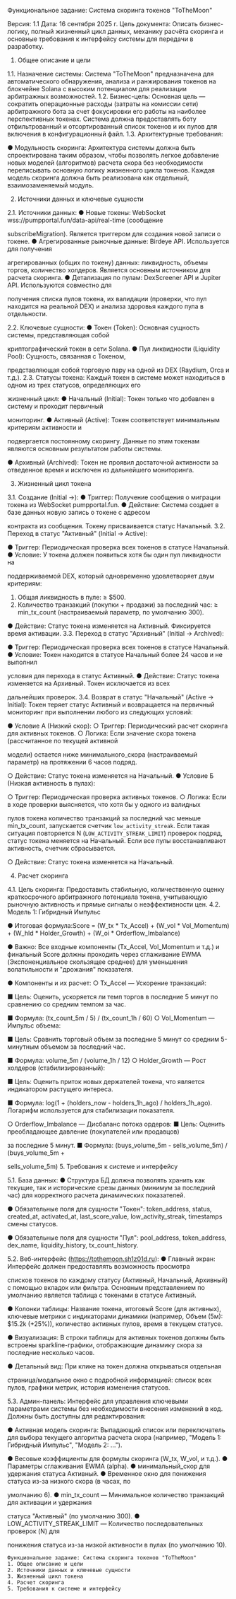 Функциональное задание: Система 
скоринга токенов "ToTheMoon" 

Версия: 1.1
Дата: 16 сентября 2025 г. 
Цель документа: Описать бизнес-логику, полный жизненный цикл данных, механику 
расчёта скоринга и основные требования к интерфейсу системы для передачи в 
разработку. 
1. Общее описание и цели 

1.1. Назначение системы: 
Система "ToTheMoon" предназначена для автоматического обнаружения, анализа и 
ранжирования токенов на блокчейне Solana с высоким потенциалом для реализации 
арбитражных возможностей. 
1.2. Бизнес-цель: 
Основная цель — сократить операционные расходы (затраты на комиссии сети) 
арбитражного бота за счет фокусировки его работы на наиболее перспективных 
токенах. Система должна предоставлять боту отфильтрованный и отсортированный 
список токенов и их пулов для включения в конфигурационный файл. 
1.3. Архитектурные требования: 

● Модульность скоринга: Архитектура системы должна быть спроектирована таким 
образом, чтобы позволять легкое добавление новых моделей (алгоритмов) расчета 
скора без необходимости переписывать основную логику жизненного цикла 
токенов. Каждая модель скоринга должна быть реализована как отдельный, 
взаимозаменяемый модуль. 

2. Источники данных и ключевые сущности 

2.1. Источники данных: 
● Новые токены: WebSocket wss://pumpportal.fun/data-api/real-time (сообщение 

subscribeMigration). Является триггером для создания новой записи о токене. 
● Агрегированные рыночные данные: Birdeye API. Используется для получения 

агрегированных (общих по токену) данных: ликвидность, объемы торгов, 
количество холдеров. Является основным источником для расчета скоринга. 
● Детализация по пулам: DexScreener API и Jupiter API. Используются совместно для 

получения списка пулов токена, их валидации (проверки, что пул находится на 
реальной DEX) и анализа здоровья каждого пула в отдельности. 

2.2. Ключевые сущности: 
● Токен (Token): Основная сущность системы, представляющая собой 

криптографический токен в сети Solana. 
● Пул ликвидности (Liquidity Pool): Сущность, связанная с Токеном, 

представляющая собой торговую пару на одной из DEX (Raydium, Orca и т.д.). 
2.3. Статусы токена: 
Каждый токен в системе может находиться в одном из трех статусов, определяющих его 

жизненный цикл: 
● Начальный (Initial): Токен только что добавлен в систему и проходит первичный 

мониторинг. 
● Активный (Active): Токен соответствует минимальным критериям активности и 

подвергается постоянному скорингу. Данные по этим токенам являются основным 
результатом работы системы. 

● Архивный (Archived): Токен не проявил достаточной активности за отведенное 
время и исключен из дальнейшего мониторинга. 

3. Жизненный цикл токена 

3.1. Создание (Initial ->): 
● Триггер: Получение сообщения о миграции токена из WebSocket pumpportal.fun. 
● Действие: Система создает в базе данных новую запись о токене с адресом 

контракта из сообщения. Токену присваивается статус Начальный. 
3.2. Переход в статус "Активный" (Initial -> Active): 

● Триггер: Периодическая проверка всех токенов в статусе Начальный. 
● Условие: У токена должен появиться хотя бы один пул ликвидности на 

поддерживаемой DEX, который одновременно удовлетворяет двум критериям: 
1. Общая ликвидность в пуле: ≥ $500. 
2. Количество транзакций (покупки + продажи) за последний час: ≥ min_tx_count 
(настраиваемый параметр, по умолчанию 300). 

● Действие: Статус токена изменяется на Активный. Фиксируется время активации. 
3.3. Переход в статус "Архивный" (Initial -> Archived): 

● Триггер: Периодическая проверка всех токенов в статусе Начальный. 
● Условие: Токен находится в статусе Начальный более 24 часов и не выполнил 

условия для перехода в статус Активный. 
● Действие: Статус токена изменяется на Архивный. Токен исключается из всех 

дальнейших проверок. 
3.4. Возврат в статус "Начальный" (Active -> Initial): 
Токен теряет статус Активный и возвращается на первичный мониторинг при 
выполнении любого из следующих условий: 

● Условие А (Низкий скор): 
○ Триггер: Периодический расчет скоринга для активных токенов. 
○ Логика: Если значение скора токена (рассчитанное по текущей активной 

модели) остается ниже минимального_скора (настраиваемый параметр) на 
протяжении 6 часов подряд. 

○ Действие: Статус токена изменяется на Начальный. 
● Условие Б (Низкая активность в пулах): 

○ Триггер: Периодическая проверка активных токенов. 
○ Логика: Если в ходе проверки выясняется, что хотя бы у одного из валидных 

пулов токена количество транзакций за последний час меньше 
min_tx_count, запускается счетчик `low_activity_streak`. Если такая 
ситуация повторяется N (`LOW_ACTIVITY_STREAK_LIMIT`) проверок подряд, 
статус токена меняется на Начальный. Если все пулы восстанавливают 
активность, счетчик сбрасывается. 

○ Действие: Статус токена изменяется на Начальный. 

4. Расчет скоринга 

4.1. Цель скоринга: 
Предоставить стабильную, количественную оценку краткосрочного арбитражного 
потенциала токена, учитывающую рыночную активность и прямые сигналы о 
неэффективности цен. 
4.2. Модель 1: Гибридный Импульс 

● Итоговая формула:Score = (W_tx * Tx_Accel) + (W_vol * Vol_Momentum) + (W_hld * 
Holder_Growth) + (W_oi * Orderflow_Imbalance) 

● Важно: Все входные компоненты (Tx_Accel, Vol_Momentum и т.д.) и финальный 
Score должны проходить через сглаживание EWMA (Экспоненциальное 
скользящее среднее) для уменьшения волатильности и "дрожания" показателя. 

● Компоненты и их расчет: 
○ Tx_Accel — Ускорение транзакций: 

■ Цель: Оценить, ускоряется ли темп торгов в последние 5 минут по 
сравнению со средним темпом за час. 

■ Формула: (tx_count_5m / 5) / (tx_count_1h / 60) 
○ Vol_Momentum — Импульс объема: 

■ Цель: Сравнить торговый объем за последние 5 минут со средним 
5-минутным объемом за последний час. 

■ Формула: volume_5m / (volume_1h / 12) 
○ Holder_Growth — Рост холдеров (стабилизированный): 

■ Цель: Оценить приток новых держателей токена, что является 
индикатором растущего интереса. 

■ Формула: log(1 + (holders_now - holders_1h_ago) / holders_1h_ago). 
Логарифм используется для стабилизации показателя. 

○ Orderflow_Imbalance — Дисбаланс потока ордеров: 
■ Цель: Оценить преобладающее давление (покупателей или продавцов) 

за последние 5 минут. 
■ Формула: (buys_volume_5m - sells_volume_5m) / (buys_volume_5m + 

sells_volume_5m) 
5. Требования к системе и интерфейсу 

5.1. База данных: 
● Структура БД должна позволять хранить как текущие, так и исторические срезы данных (минимум за последний час) для корректного расчета динамических 
показателей. 

● Обязательные поля для сущности "Токен": token_address, status, created_at, 
activated_at, last_score_value, low_activity_streak, timestamps смены статусов. 

● Обязательные поля для сущности "Пул": pool_address, token_address, dex_name, 
liquidity_history, tx_count_history. 

5.2. Веб-интерфейс (https://tothemoon.sh1z01d.ru): 
● Главный экран: Интерфейс должен предоставлять возможность просмотра 

списков токенов по каждому статусу (Активный, Начальный, Архивный) с помощью 
вкладок или фильтра. Основным представлением по умолчанию является таблица с 
токенами в статусе Активный. 

● Колонки таблицы: Название токена, итоговый Score (для активных), ключевые 
метрики с индикаторами динамики (например, Объем (5м): $15.2k (+25%)), 
количество активных пулов, время в текущем статусе. 

● Визуализация: В строки таблицы для активных токенов должны быть встроены 
sparkline-графики, отображающие динамику скора за последние несколько часов. 

● Детальный вид: При клике на токен должна открываться отдельная 

страница/модальное окно с подробной информацией: список всех пулов, графики 
метрик, история изменения статусов. 

5.3. Админ-панель: 
Интерфейс для управления ключевыми параметрами системы без необходимости 
внесения изменений в код. Должны быть доступны для редактирования: 

● Активная модель скоринга: Выпадающий список или переключатель для выбора 
текущего алгоритма расчета скора (например, "Модель 1: Гибридный Импульс", 
"Модель 2: ..."). 

● Весовые коэффициенты для формулы скоринга (W_tx, W_vol, и т.д.). 
● Параметры сглаживания EWMA (alpha). 
● минимальный_скор для удержания статуса Активный. 
● Временное окно для понижения статуса из-за низкого скора (в часах, по 

умолчанию 6). 
● min_tx_count — Минимальное количество транзакций для активации и удержания 

статуса "Активный" (по умолчанию 300). 
● LOW_ACTIVITY_STREAK_LIMIT — Количество последовательных проверок (N) для 

понижения статуса из-за низкой активности в пулах (по умолчанию 10). 

	Функциональное задание: Система скоринга токенов "ToTheMoon" 
	1. Общее описание и цели 
	2. Источники данных и ключевые сущности 
	3. Жизненный цикл токена 
	4. Расчет скоринга 
	5. Требования к системе и интерфейсу